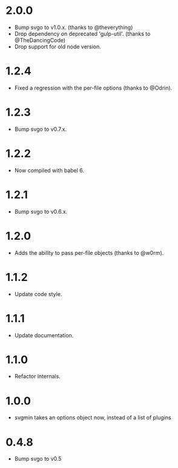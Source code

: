 # 2.0.0

* Bump svgo to v1.0.x. (thanks to @theverything)
* Drop dependency on deprecated 'gulp-util'. (thanks to @TheDancingCode)
* Drop support for old node version.

# 1.2.4

* Fixed a regression with the per-file options (thanks to @Odrin).

# 1.2.3

* Bump svgo to v0.7.x.

# 1.2.2

* Now compiled with babel 6.

# 1.2.1

* Bump svgo to v0.6.x.

# 1.2.0

* Adds the ability to pass per-file objects (thanks to @w0rm).

# 1.1.2

* Update code style.

# 1.1.1

* Update documentation.

# 1.1.0

* Refactor internals.

# 1.0.0

* svgmin takes an options object now, instead of a list of plugins

# 0.4.8

* Bump svgo to v0.5
